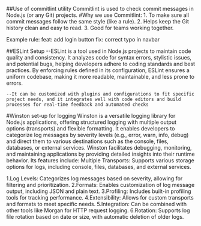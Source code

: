 ##Use of commitlint utility
Commitlint is used to check commit messages in Node.js (or any Git) projects.
#Why we use Commitlint: 1. To make sure all commit messages follow the same style (like a rule). 2. Helps keep the Git history clean and easy to read. 3. Good for teams working together.

Example rule:
feat: add login button
fix: correct typo in navbar

##ESLint Setup
--ESLint is a tool used in Node.js projects to maintain code quality and consistency. It analyzes code for syntax errors, stylistic issues, and potential bugs, helping developers adhere to coding standards and best practices. By enforcing rules defined in its configuration, ESLint ensures a uniform codebase, making it more readable, maintainable, and less prone to errors.

    --It can be customized with plugins and configurations to fit specific project needs, and it integrates well with code editors and build processes for real-time feedback and automated checks

#Winston set-up for logging
Winston is a versatile logging library for Node.js applications, offering structured logging with multiple output options (transports) and flexible formatting. It enables developers to categorize log messages by severity levels (e.g., error, warn, info, debug) and direct them to various destinations such as the console, files, databases, or external services. Winston facilitates debugging, monitoring, and maintaining applications by providing detailed insights into their runtime behavior. Its features include:
Multiple Transports: Supports various storage options for logs, including console, files, databases, and external services.

1.Log Levels: Categorizes log messages based on severity, allowing for filtering and prioritization.
2.Formats: Enables customization of log message output, including JSON and plain text.
3.Profiling: Includes built-in profiling tools for tracking performance.
4.Extensibility: Allows for custom transports and formats to meet specific needs.
5.Integration: Can be combined with other tools like Morgan for HTTP request logging.
6.Rotation: Supports log file rotation based on date or size, with automatic deletion of older logs.
